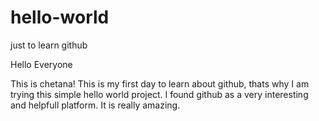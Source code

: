 # hello-world
just to learn github 

Hello Everyone

  This is chetana! This is my first day to learn about github, thats why I am trying this simple hello world project.
I found github as a very interesting and helpfull platform. It is really amazing.

